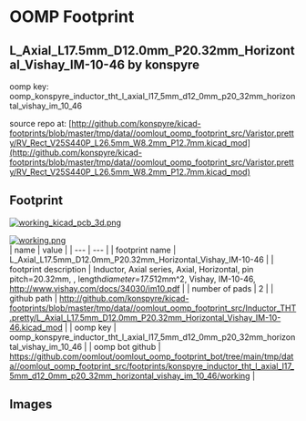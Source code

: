 # OOMP Footprint  
## L_Axial_L17.5mm_D12.0mm_P20.32mm_Horizontal_Vishay_IM-10-46  by konspyre  
  
oomp key: oomp_konspyre_inductor_tht_l_axial_l17_5mm_d12_0mm_p20_32mm_horizontal_vishay_im_10_46  
  
source repo at: [http://github.com/konspyre/kicad-footprints/blob/master/tmp/data//oomlout_oomp_footprint_src/Varistor.pretty/RV_Rect_V25S440P_L26.5mm_W8.2mm_P12.7mm.kicad_mod](http://github.com/konspyre/kicad-footprints/blob/master/tmp/data//oomlout_oomp_footprint_src/Varistor.pretty/RV_Rect_V25S440P_L26.5mm_W8.2mm_P12.7mm.kicad_mod)  
## Footprint  
  
[![working_kicad_pcb_3d.png](working_kicad_pcb_3d_600.png)](working_kicad_pcb_3d.png)  
  
[![working.png](working_600.png)](working.png)  
| name | value | 
| --- | --- | 
| footprint name | L_Axial_L17.5mm_D12.0mm_P20.32mm_Horizontal_Vishay_IM-10-46 | 
| footprint description | Inductor, Axial series, Axial, Horizontal, pin pitch=20.32mm, , length*diameter=17.5*12mm^2, Vishay, IM-10-46, http://www.vishay.com/docs/34030/im10.pdf | 
| number of pads | 2 | 
| github path | http://github.com/konspyre/kicad-footprints/blob/master/tmp/data//oomlout_oomp_footprint_src/Inductor_THT.pretty/L_Axial_L17.5mm_D12.0mm_P20.32mm_Horizontal_Vishay_IM-10-46.kicad_mod | 
| oomp key | oomp_konspyre_inductor_tht_l_axial_l17_5mm_d12_0mm_p20_32mm_horizontal_vishay_im_10_46 | 
| oomp bot github | https://github.com/oomlout/oomlout_oomp_footprint_bot/tree/main/tmp/data//oomlout_oomp_footprint_src/footprints/konspyre_inductor_tht_l_axial_l17_5mm_d12_0mm_p20_32mm_horizontal_vishay_im_10_46/working | 
## Images  
